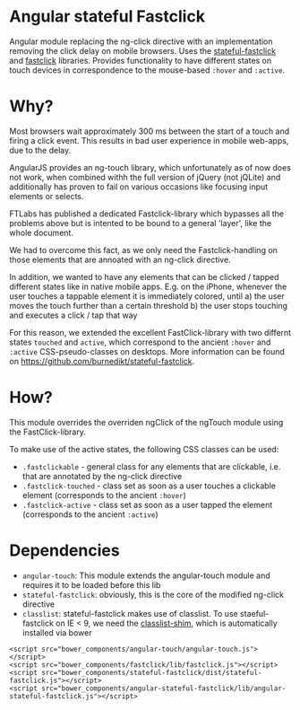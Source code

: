 # Angular stateful Fastclick

Angular module replacing the ng-click directive with an implementation removing the click delay on mobile browsers. Uses the [stateful-fastclick](https://github.com/burnedikt/stateful-fastclick) and [fastclick](https://github.com/ftlabs/fastclick) libraries. Provides functionality to have different states on touch devices in correspondence to the mouse-based `:hover` and `:active`.

# Why?

Most browsers wait approximately 300 ms between the start of a touch and firing a click event.
This results in bad user experience in mobile web-apps, due to the delay.

AngularJS provides an ng-touch library, which unfortunately as of now does not work, when combined withh
the full version of jQuery (not jQLite) and additionally has proven to fail on various occasions
like focusing input elements or selects.

FTLabs has published a dedicated Fastclick-library which bypasses all the problems above
but is intented to be bound to a general 'layer', like the whole document.

We had to overcome this fact, as we only need the Fastclick-handling on those elements
that are annoated with an ng-click directive.

In addition, we wanted to have any elements that can be clicked / tapped different states
like in native mobile apps. E.g. on the iPhone, whenever the user touches a tappable element
it is immediately colored, until
a) the user moves the touch further than a certain threshold
b) the user stops touching and executes a click / tap that way

For this reason, we extended the excellent FastClick-library with two differnt states
`touched` and `active`, which correspond to the ancient `:hover` and `:active` CSS-pseudo-classes
on desktops. More information can be found on https://github.com/burnedikt/stateful-fastclick.

# How?

This module overrides the overriden ngClick of the ngTouch module using the FastClick-library.

To make use of the active states, the following CSS classes can be used:

- `.fastclickable` - general class for any elements that are clickable, i.e. that are annotated by the ng-click directive
- `.fastclick-touched` - class set as soon as a user touches a clickable element (corresponds to the ancient `:hover`)
- `.fastclick-active` - class set as soon as a user tapped the element (corresponds to the ancient `:active`)

# Dependencies

- `angular-touch`: This module extends the angular-touch module and requires it to be loaded before this lib
- `stateful-fastclick`: obviously, this is the core of the modified ng-click directive
- `classlist`: stateful-fastclick makes use of classlist. To use staeful-fastclick on IE < 9, we need the [classlist-shim](https://github.com/components/classList.js), which is automatically installed via bower

```
<script src="bower_components/angular-touch/angular-touch.js"></script>
<script src="bower_components/fastclick/lib/fastclick.js"></script>
<script src="bower_components/stateful-fastclick/dist/stateful-fastclick.js"></script>
<script src="bower_components/angular-stateful-fastclick/lib/angular-stateful-fastclick.js"></script>
```
